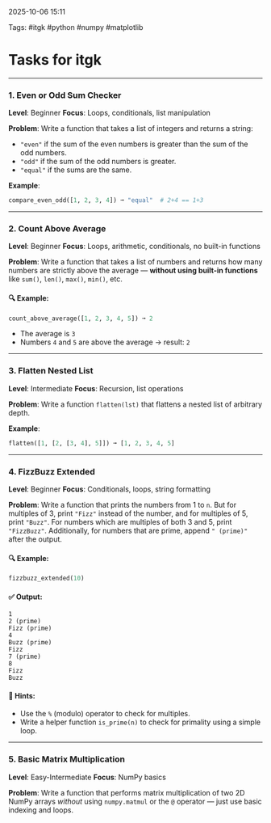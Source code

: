 2025-10-06 15:11

Tags: #itgk #python #numpy #matplotlib

# Tasks for itgk
---
### **1. Even or Odd Sum Checker**

**Level**: Beginner
**Focus**: Loops, conditionals, list manipulation

**Problem**:
Write a function that takes a list of integers and returns a string:

* `"even"` if the sum of the even numbers is greater than the sum of the odd numbers.
* `"odd"` if the sum of the odd numbers is greater.
* `"equal"` if the sums are the same.

**Example**:

```python
compare_even_odd([1, 2, 3, 4]) ➞ "equal"  # 2+4 == 1+3
```

---
### **2. Count Above Average**

**Level**: Beginner
**Focus**: Loops, arithmetic, conditionals, no built-in functions

**Problem**:
Write a function that takes a list of numbers and returns how many numbers are strictly above the average — **without using built-in functions** like `sum()`, `len()`, `max()`, `min()`, etc.

#### 🔍 Example:

```python
count_above_average([1, 2, 3, 4, 5]) ➞ 2
```

* The average is `3`
* Numbers `4` and `5` are above the average → result: `2`
---
### **3. Flatten Nested List**

**Level**: Intermediate
**Focus**: Recursion, list operations

**Problem**:
Write a function `flatten(lst)` that flattens a nested list of arbitrary depth.

**Example**:

```python
flatten([1, [2, [3, 4], 5]]) ➞ [1, 2, 3, 4, 5]
```

---
### **4. FizzBuzz Extended**

**Level**: Beginner
**Focus**: Conditionals, loops, string formatting

**Problem**:
Write a function that prints the numbers from 1 to `n`. But for multiples of 3, print `"Fizz"` instead of the number, and for multiples of 5, print `"Buzz"`. For numbers which are multiples of both 3 and 5, print `"FizzBuzz"`. Additionally, for numbers that are prime, append `" (prime)"` after the output.

#### 🔍 Example:

```python
fizzbuzz_extended(10)
```

#### ✅ Output:

```
1
2 (prime)
Fizz (prime)
4
Buzz (prime)
Fizz
7 (prime)
8
Fizz
Buzz
```

#### 🧠 Hints:

* Use the `%` (modulo) operator to check for multiples.
* Write a helper function `is_prime(n)` to check for primality using a simple loop.

---
### **5. Basic Matrix Multiplication**

**Level**: Easy-Intermediate
**Focus**: NumPy basics

**Problem**:
Write a function that performs matrix multiplication of two 2D NumPy arrays *without* using `numpy.matmul` or the `@` operator — just use basic indexing and loops.